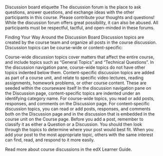 Discussion board etiquette
The discussion forum is the place to ask questions, answer questions, and exchange ideas with the other participants in this course. Please contribute your thoughts and questions! While the discussion forum offers great possibility, it can also be abused. All participants must be respectful, tactful, and open-minded in these forums.

Finding Your Way Around the Discussion Board
Discussion topics are created by the course team and organize all posts in the course discussion. Discussion topics can be course-wide or content-specific:

Course-wide discussion topics cover matters that affect the entire course, and include topics such as “General Topics” and “Technical Questions”. In the discussion navigation pane, course-wide topics do not have other topics indented below them.
Content-specific discussion topics are added as part of a course unit, and relate to specific video lectures, reading assignments, homework problems, or other course content. These are seeded within the courseware itself
In the discussion navigation pane on the Discussion page, content-specific topics are indented under an identifying category name. For course-wide topics, you read or add posts, responses, and comments on the Discussion page. For content-specific discussion topics, you can read or add posts, responses, and comments both on the Discussion page and in the discussion that is embedded in the course unit on the Course page. Before you add a post, remember to classify it as either a Question or a Discussion. You should then look through the topics to determine where your post would best fit. When you add your post to the most appropriate topic, others with the same interest can find, read, and respond to it more easily.

Read more about course discussions in the edX Learner Guide.
